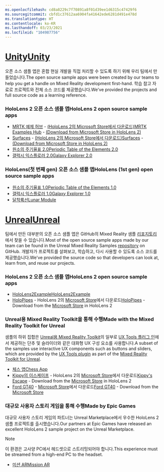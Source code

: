 ```yaml
---
ms.openlocfilehash: cd8a8229c7f70891a8f01d39ee1d6315c47429f6
ms.sourcegitcommit: cbfd1c37612aa6904fa41642ede6281d491e478d
ms.translationtype: HT
ms.contentlocale: ko-KR
ms.lasthandoff: 03/23/2021
ms.locfileid: "104987756"
---
```

# <a name="unity"></a>[<span data-ttu-id="cef0c-101">Unity</span><span class="sxs-lookup"><span data-stu-id="cef0c-101">Unity</span></span>](#tab/unity)

<span data-ttu-id="cef0c-102">오픈 소스 샘플 앱은 혼합 현실 개발을 직접 처리할 수 있도록 하기 위해 우리 팀에서 만들었습니다.</span><span class="sxs-lookup"><span data-stu-id="cef0c-102">The open source sample apps were been created by our teams to help you get a handle on Mixed Reality development first-hand.</span></span> <span data-ttu-id="cef0c-103">학습 참고 자료로 프로젝트와 전체 소스 코드를 제공했습니다.</span><span class="sxs-lookup"><span data-stu-id="cef0c-103">We've provided the projects and full source code as a learning reference.</span></span>

### <a name="hololens-2-open-source-sample-apps"></a><span data-ttu-id="cef0c-104">HoloLens 2 오픈 소스 샘플 앱</span><span class="sxs-lookup"><span data-stu-id="cef0c-104">HoloLens 2 open source sample apps</span></span>

* <span data-ttu-id="cef0c-105">[MRTK 예제 허브](https://microsoft.github.io/MixedRealityToolkit-Unity/Documentation/README_ExampleHub.html) - [(HoloLens 2의 Microsoft Store에서 다운로드)](https://www.microsoft.com/p/mrtk-examples-hub/9mv8c39l2sj4)</span><span class="sxs-lookup"><span data-stu-id="cef0c-105">[MRTK Examples Hub](https://microsoft.github.io/MixedRealityToolkit-Unity/Documentation/README_ExampleHub.html) - [(Download from Microsoft Store in HoloLens 2)](https://www.microsoft.com/p/mrtk-examples-hub/9mv8c39l2sj4)</span></span>
* <span data-ttu-id="cef0c-106">[Surfaces](../unity/sampleapp-surfaces.md) - [(HoloLens 2의 Microsoft Store에서 다운로드)](https://www.microsoft.com/p/surfaces/9nvkpv3sk3x0)</span><span class="sxs-lookup"><span data-stu-id="cef0c-106">[Surfaces](../unity/sampleapp-surfaces.md) - [(Download from Microsoft Store in HoloLens 2)](https://www.microsoft.com/p/surfaces/9nvkpv3sk3x0)</span></span>
* [<span data-ttu-id="cef0c-107">원소의 주기율표 2.0</span><span class="sxs-lookup"><span data-stu-id="cef0c-107">Periodic Table of the Elements 2.0</span></span>](https://medium.com/@dongyoonpark/bringing-the-periodic-table-of-the-elements-app-to-hololens-2-with-mrtk-v2-a6e3d8362158)
* [<span data-ttu-id="cef0c-108">갤럭시 익스플로러 2.0</span><span class="sxs-lookup"><span data-stu-id="cef0c-108">Galaxy Explorer 2.0</span></span>](../unity/galaxy-explorer-update.md)

### <a name="hololens-1st-gen-open-source-sample-apps"></a><span data-ttu-id="cef0c-109">HoloLens(첫 번째 gen) 오픈 소스 샘플 앱</span><span class="sxs-lookup"><span data-stu-id="cef0c-109">HoloLens (1st gen) open source sample apps</span></span>

* [<span data-ttu-id="cef0c-110">원소의 주기율표 1.0</span><span class="sxs-lookup"><span data-stu-id="cef0c-110">Periodic Table of the Elements 1.0</span></span>](../unity/periodic-table-of-the-elements.md)
* [<span data-ttu-id="cef0c-111">갤럭시 익스플로러 1.0</span><span class="sxs-lookup"><span data-stu-id="cef0c-111">Galaxy Explorer 1.0</span></span>](../unity/galaxy-explorer.md)
* [<span data-ttu-id="cef0c-112">달착륙선</span><span class="sxs-lookup"><span data-stu-id="cef0c-112">Lunar Module</span></span>](../unity/lunar-module.md)

# <a name="unreal"></a>[<span data-ttu-id="cef0c-113">Unreal</span><span class="sxs-lookup"><span data-stu-id="cef0c-113">Unreal</span></span>](#tab/unreal)

<span data-ttu-id="cef0c-114">팀에서 만든 대부분의 오픈 소스 샘플 앱은 GitHub의 Mixed Reality 샘플 [리포지토리](https://github.com/microsoft/MixedReality-Unreal-Samples)에서 찾을 수 있습니다.</span><span class="sxs-lookup"><span data-stu-id="cef0c-114">Most of the open source sample apps made by our team can be found in the Unreal Mixed Reality Samples [repository](https://github.com/microsoft/MixedReality-Unreal-Samples) on GitHub.</span></span> <span data-ttu-id="cef0c-115">개발자가 프로젝트를 살펴보고, 학습하고, 다시 사용할 수 있도록 소스 코드를 제공했습니다.</span><span class="sxs-lookup"><span data-stu-id="cef0c-115">We've provided the source code so that developers can look at, learn from, and reuse our projects.</span></span>

### <a name="hololens-2-open-source-sample-apps"></a><span data-ttu-id="cef0c-116">HoloLens 2 오픈 소스 샘플 앱</span><span class="sxs-lookup"><span data-stu-id="cef0c-116">HoloLens 2 open source sample apps</span></span>

* [<span data-ttu-id="cef0c-117">HoloLens2Example</span><span class="sxs-lookup"><span data-stu-id="cef0c-117">HoloLens2Example</span></span>](https://github.com/microsoft/MixedReality-Unreal-Samples/tree/master/HoloLens2Example)
* <span data-ttu-id="cef0c-118">[HoloPipes](https://github.com/microsoft/MixedReality-Unreal-HoloPipes) - HoloLens 2의 [Microsoft Store](https://www.microsoft.com/p/holopipes/9mszb3nnrxn9)에서 다운로드</span><span class="sxs-lookup"><span data-stu-id="cef0c-118">[HoloPipes](https://github.com/microsoft/MixedReality-Unreal-HoloPipes) - Download from the [Microsoft Store](https://www.microsoft.com/p/holopipes/9mszb3nnrxn9) in HoloLens 2</span></span>

### <a name="made-with-the-mixed-reality-toolkit-for-unreal"></a><span data-ttu-id="cef0c-119">Unreal용 Mixed Reality Toolkit을 통해 수행</span><span class="sxs-lookup"><span data-stu-id="cef0c-119">Made with the Mixed Reality Toolkit for Unreal</span></span>

<span data-ttu-id="cef0c-120">샘플의 하위 집합은 [Unreal용 Mixed Reality Toolkit](https://aka.ms/mrtk-unreal)의 일부로 [UX Tools 플러그 인](https://aka.ms/uxt-unreal)에서 제공하는 단추 및 슬라이더와 같은 대화형 UX 구성 요소를 사용합니다.</span><span class="sxs-lookup"><span data-stu-id="cef0c-120">A subset of the samples use interactive UX components such as buttons and sliders, which are provided by the [UX Tools plugin](https://aka.ms/uxt-unreal) as part of the [Mixed Reality Toolkit for Unreal](https://aka.ms/mrtk-unreal).</span></span>

* [<span data-ttu-id="cef0c-121">체스 앱</span><span class="sxs-lookup"><span data-stu-id="cef0c-121">Chess App</span></span>](https://github.com/microsoft/MixedReality-Unreal-Samples/tree/master/ChessApp)
* <span data-ttu-id="cef0c-122">[Kippy의 이스케이프](../unreal/unreal-kippys-escape.md) - HoloLens 2의 [Microsoft Store](https://www.microsoft.com/p/kippys-escape/9nbd7gl86vkd)에서 다운로드</span><span class="sxs-lookup"><span data-stu-id="cef0c-122">[Kippy's Escape](../unreal/unreal-kippys-escape.md) - Download from the [Microsoft Store](https://www.microsoft.com/p/kippys-escape/9nbd7gl86vkd) in HoloLens 2</span></span>
* <span data-ttu-id="cef0c-123">[Ford GT40](../unreal/unreal-ford-gt40.md) - [Microsoft Store](https://www.microsoft.com/p/ford-gt40/9p4vllktfvfp)에서 다운로드</span><span class="sxs-lookup"><span data-stu-id="cef0c-123">[Ford GT40](../unreal/unreal-ford-gt40.md) - Download from the [Microsoft Store](https://www.microsoft.com/p/ford-gt40/9p4vllktfvfp)</span></span>

### <a name="made-by-epic-games"></a><span data-ttu-id="cef0c-124">대규모 사용자 스토리 게임을 통해 수행</span><span class="sxs-lookup"><span data-stu-id="cef0c-124">Made by Epic Games</span></span>

<span data-ttu-id="cef0c-125">대규모 사용자 스토리 게임의 파트너는 Unreal Marketplace에서 우수한 HoloLens 2 샘플 프로젝트를 출시했습니다.</span><span class="sxs-lookup"><span data-stu-id="cef0c-125">Our partners at Epic Games have released an excellent HoloLens 2 sample project on the Unreal Marketplace.</span></span>

> [!NOTE]
> <span data-ttu-id="cef0c-126">이 환경은 고사양 PC에서 헤드셋으로 스트리밍되어야 합니다.</span><span class="sxs-lookup"><span data-stu-id="cef0c-126">This experience must be streamed from a high-end PC to the headset.</span></span>

* [<span data-ttu-id="cef0c-127">미션 AR</span><span class="sxs-lookup"><span data-stu-id="cef0c-127">Mission AR</span></span>](https://docs.unrealengine.com/Resources/Showcases/MissionAR/index.html)

